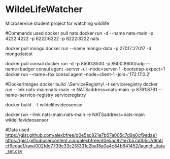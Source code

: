 # WildeLifeWatcher
Microservice student project for watching wildlife



#Commands used
docker pull nats
docker run -d --name nats-main -p 4222:4222 -p 6222:6222 -p 8222:8222 nats

docker pull mongo
docker run --name mongo-data -p 27017:27017 -d mongo:latest

docker pull consul
docker run -d -p 8500:8500 -p 8600:8600/udp --name=badger consul agent -server -ui -node=server-1 -bootstrap-expect=1 
docker run --name=fox consul agent -node=client-1 -join='172.17.0.2'

#DockerImages
docker build .\ServiceRegistry\ -t serviceregistry
docker run --link nats-main:nats-main -e NATSaddress=nats-main -p 8761:8761 --name=service-registry serviceregistry

docker build . -t wildelifevideosensor


docker run --link nats-main:nats-main -e NATSaddress=nats-main wildelifevideosensor


#Data used
https://gist.github.com/alexbfree/d0e5ac821e7b57a005c7d9a0cf9edae1
https://gist.githubusercontent.com/alexbfree/d0e5ac821e7b57a005c7d9a0cf9edae1/raw/002fdd7739e33c2f8331c2ba18a0a4c84b641452/launch_data_set.csv

